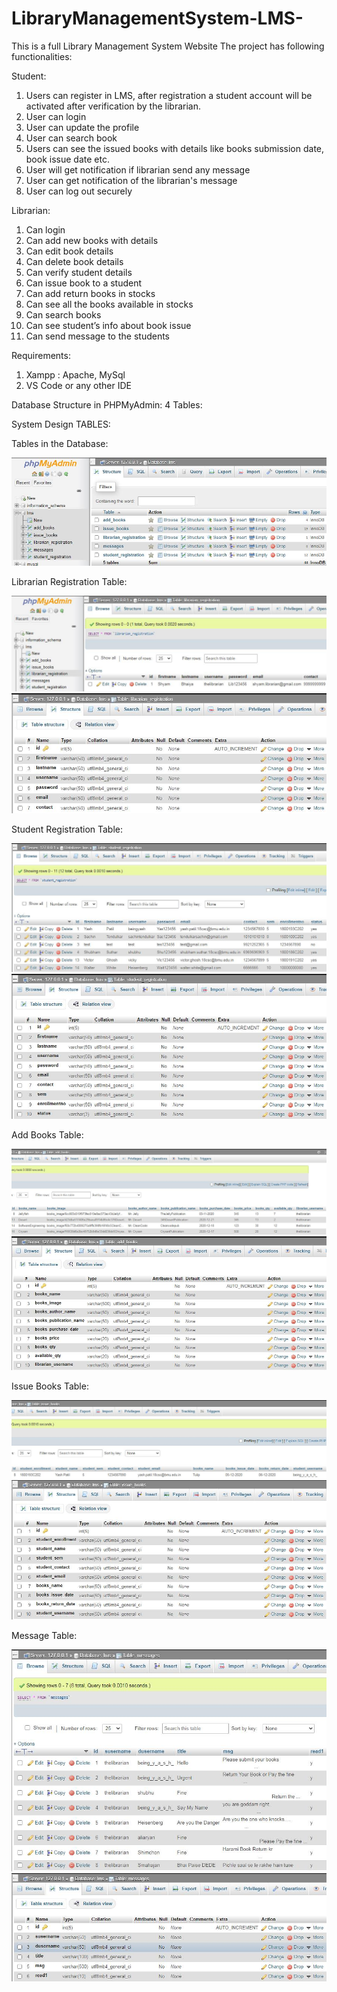 # LibraryManagementSystem-LMS-
This is a full Library Management System Website
The project has following functionalities:

Student:

1. Users can register in LMS, after registration a student account will be activated after verification by the librarian.
2. User can login
3. User can update the profile
4. User can search book
5. Users can see the issued books with details like books submission date, book issue date etc.
6. User will get notification if librarian send any message
7. User can get notification of the librarian's message
8. User can log out securely

Librarian:

1. Can login  
2. Can add new books with details
3. Can edit book details
4. Can delete book details
5. Can verify student details
6. Can issue book to a student
7. Can add return books in stocks
8. Can see all the books available in stocks
9. Can search books
10. Can see student’s info about book issue
11. Can send message to the students

Requirements:
1. Xampp : Apache, MySql
2. VS Code or any other IDE

Database Structure in PHPMyAdmin:
4 Tables:

System Design
TABLES:

Tables in the Database:

![](/im1.jpg)

Librarian Registration Table:

![](/im2.jpg)
![](/im3.jpg)

Student Registration Table:

![](/im4.jpg)
![](/im5.jpg)

Add Books Table:

![](/im6.jpg)
![](/im7.jpg)


Issue Books Table:

![](/im8.jpg)
![](/im9.jpg)

Message Table:

![](/im10.jpg)
![](/im11.jpg)



